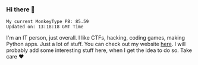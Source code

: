 ### Hi there 👋
<!-- PB START -->
```
My current MonkeyType PB: 85.59
Updated on: 13:18:18 GMT Time
```
<!-- PB END -->
I'm an IT person, just overall. I like CTFs, hacking, coding games, making Python apps. Just a lot of stuff.
You can check out my website [here](https://skill3472.github.io/).
I will probably add some interesting stuff here, when I get the idea to do so. Take care ❤️
